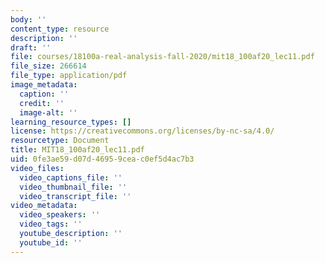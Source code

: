 ```yaml
---
body: ''
content_type: resource
description: ''
draft: ''
file: courses/18100a-real-analysis-fall-2020/mit18_100af20_lec11.pdf
file_size: 266614
file_type: application/pdf
image_metadata:
  caption: ''
  credit: ''
  image-alt: ''
learning_resource_types: []
license: https://creativecommons.org/licenses/by-nc-sa/4.0/
resourcetype: Document
title: MIT18_100af20_lec11.pdf
uid: 0fe3ae59-d07d-4695-9cea-c0ef5d4ac7b3
video_files:
  video_captions_file: ''
  video_thumbnail_file: ''
  video_transcript_file: ''
video_metadata:
  video_speakers: ''
  video_tags: ''
  youtube_description: ''
  youtube_id: ''
---
```

